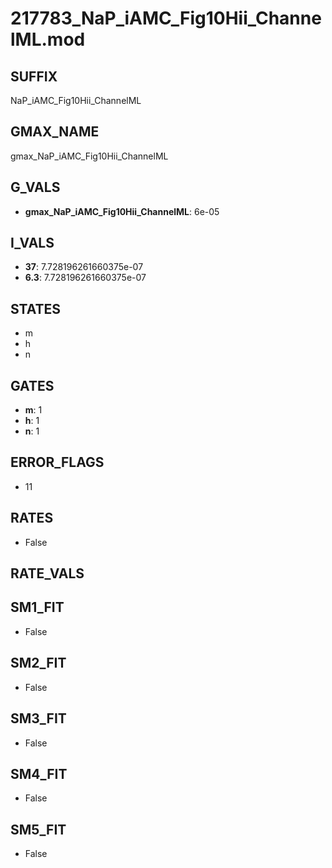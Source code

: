 # 217783_NaP_iAMC_Fig10Hii_ChannelML.mod

## SUFFIX

NaP_iAMC_Fig10Hii_ChannelML

## GMAX_NAME

gmax_NaP_iAMC_Fig10Hii_ChannelML

## G_VALS

- **gmax_NaP_iAMC_Fig10Hii_ChannelML**: 6e-05

## I_VALS

- **37**: 7.728196261660375e-07
- **6.3**: 7.728196261660375e-07

## STATES

- m
- h
- n

## GATES

- **m**: 1
- **h**: 1
- **n**: 1

## ERROR_FLAGS

- 11

## RATES

- False

## RATE_VALS


## SM1_FIT

- False

## SM2_FIT

- False

## SM3_FIT

- False

## SM4_FIT

- False

## SM5_FIT

- False


